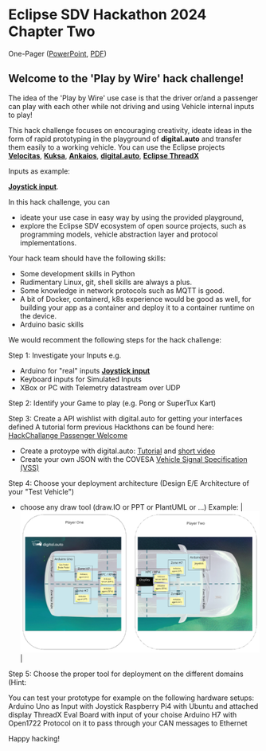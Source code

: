 # Eclipse SDV Hackathon 2024 Chapter Two

One-Pager ([PowerPoint](./assets/Eclipse_SDV_Hackathon_Two_2024_PlayByWire_Poster.pptx), [PDF](./assets/Eclipse_SDV_Hackathon_Two_2024_PlayByWire_Poster.pdf))

## Welcome to the 'Play by Wire' hack challenge! 

The idea of the 'Play by Wire' use case is that the driver or/and a passenger can play with each other while not driving and using Vehicle internal inputs to play!

This hack challenge focuses on encouraging creativity, ideate ideas in the form of rapid prototyping in the playground of __digital.auto__ and transfer them easily to a working vehicle. 
You can use the Eclipse projects [__Velocitas__](https://eclipse.dev/velocitas/), [__Kuksa__](https://www.eclipse.org/kuksa/), [__Ankaios__](https://eclipse-ankaios.github.io/ankaios), [__digital.auto__](https://playground.digital.auto/), [__Eclipse ThreadX__](https://github.com/eclipse-threadx/rtos-docs/blob/main/rtos-docs/threadx/index.md)

Inputs as example:

[__Joystick input__](https://docs.sunfounder.com/projects/elite-explorer-kit/en/latest/basic_projects/20_basic_joystick.html#overview).

In this hack challenge, you can
- ideate your use case in easy way by using the provided playground,
- explore the Eclipse SDV ecosystem of open source projects, such as programming models, vehicle abstraction layer and protocol implementations.

Your hack team should have the following skills:
- Some development skills in Python
- Rudimentary Linux, git, shell skills are always a plus. 
- Some knowledge in network protocols such as MQTT is good.
- A bit of Docker, containerd, k8s experience would be good as well, for building your app as a container and deploy it to a container runtime on the device.
- Arduino basic skills

We would recomment the following steps for the hack challenge:

Step 1: Investigate your Inputs e.g.
- Arduino for "real" inputs [__Joystick input__](https://docs.sunfounder.com/projects/elite-explorer-kit/en/latest/basic_projects/20_basic_joystick.html#overview)
- Keyboard inputs for Simulated Inputs 
- XBox or PC with Telemetry datastream over UDP 

Step 2: Identify your Game to play (e.g. Pong or SuperTux Kart)

Step 3: Create a API wishlist with digital.auto for getting your interfaces defined
A tutorial form previous Hackthons can be found here: [HackChallange Passenger Welcome](https://github.com/Eclipse-SDV-Hackathon-BCX/hackchallenge-passenger-welcome/blob/main/docs/step-1-prototyping.md)
- Create a protoype with digital.auto: [Tutorial](https://eclipse.dev/velocitas/docs/tutorials/prototyping/digital_auto/) and [short video](https://drive.google.com/file/d/1qYfakx6E592PWBtPzAc_m_LrmBsvaI9K/view)
- Create your own JSON with the COVESA [Vehicle Signal Specification (VSS)](https://covesa.github.io/vehicle_signal_specification/introduction/)

Step 4: Choose your deployment architecture (Design E/E Architecture of your "Test Vehicle")
- choose any draw tool (draw.IO or PPT or PlantUML or ...)
Example: 
|<img src="assets/exampleEEArch.png" width="800">|

Step 5: Choose the proper tool for deployment on the different domains (Hint: 



You can test your prototype for example on the following hardware setups:
Arduino Uno as Input with Joystick
Raspberry Pi4 with Ubuntu and attached display
ThreadX Eval Board with input of your choise
Arduino H7 with Open1722 Protocol on it to pass through your CAN messages to Ethernet

Happy hacking!
